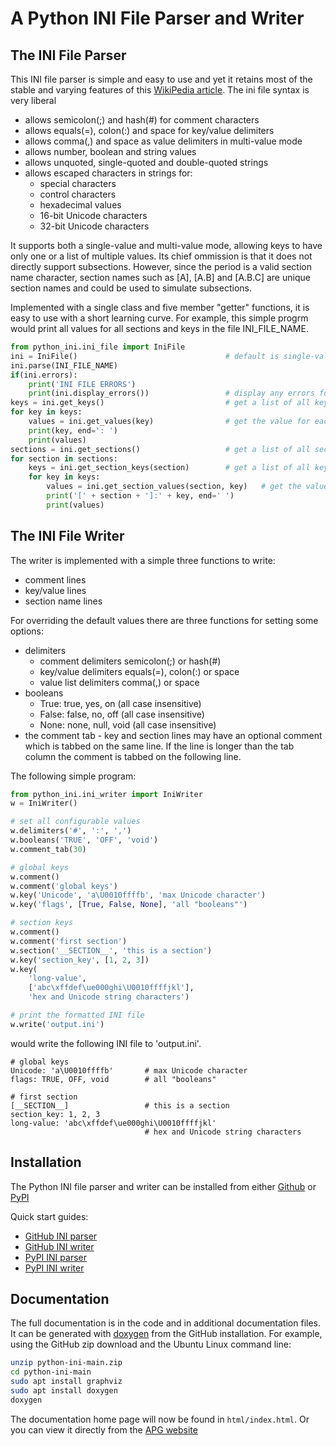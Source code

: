 # A Python INI File Parser and Writer

## The INI File Parser

This INI file parser is simple and easy to use and yet
it retains most of the stable and varying features
of this [WikiPedia article](https://en.wikipedia.org/wiki/INI_file).
The ini file syntax is very liberal

-   allows semicolon(;) and hash(#) for comment characters
-   allows equals(=), colon(:) and space for key/value delimiters
-   allows comma(,) and space as value delimiters in multi-value mode
-   allows number, boolean and string values
-   allows unquoted, single-quoted and double-quoted strings
-   allows escaped characters in strings for:
    -   special characters
    -   control characters
    -   hexadecimal values
    -   16-bit Unicode characters
    -   32-bit Unicode characters

It supports both a single-value and multi-value mode,
allowing keys to have only one or a list of multiple values.
Its chief ommission is that it does not directly support subsections.
However, since the period is a valid section name character, section names
such as [A], [A.B] and [A.B.C] are unique section names and could be used to simulate
subsections.

Implemented with a single class and five member "getter" functions, it is easy to use
with a short learning curve. For example, this simple progrm would print all values
for all sections and keys in the file INI_FILE_NAME.

```python
from python_ini.ini_file import IniFile
ini = IniFile()                                 # default is single-value mode
ini.parse(INI_FILE_NAME)
if(ini.errors):
    print('INI FILE ERRORS')
    print(ini.display_errors())                 # display any errors found in the INI file
keys = ini.get_keys()                           # get a list of all keys in the global section
for key in keys:
    values = ini.get_values(key)                # get the value for each key
    print(key, end=': ')
    print(values)
sections = ini.get_sections()                   # get a list of all section names
for section in sections:
    keys = ini.get_section_keys(section)        # get a list of all keys in each section
    for key in keys:
        values = ini.get_section_values(section, key)   # get the value for each section key
        print('[' + section + ']:' + key, end=' ')
        print(values)
```

## The INI File Writer

The writer is implemented with a simple three functions to write:

-   comment lines
-   key/value lines
-   section name lines

For overriding the default values there are three functions for setting some options:

-   delimiters
    -   comment delimiters semicolon(;) or hash(#)
    -   key/value delimiters equals(=), colon(:) or space
    -   value list delimiters comma(,) or space
-   booleans
    -   True: true, yes, on (all case insensitive)
    -   False: false, no, off (all case insensitive)
    -   None: none, null, void (all case insensitive)
-   the comment tab - key and section lines may have an optional comment
    which is tabbed on the same line. If the line is longer than the tab column
    the comment is tabbed on the following line.

The following simple program:

```python
from python_ini.ini_writer import IniWriter
w = IniWriter()

# set all configurable values
w.delimiters('#', ':', ',')
w.booleans('TRUE', 'OFF', 'void')
w.comment_tab(30)

# global keys
w.comment()
w.comment('global keys')
w.key('Unicode', 'a\U0010ffffb', 'max Unicode character')
w.key('flags', [True, False, None], 'all "booleans"')

# section keys
w.comment()
w.comment('first section')
w.section('__SECTION__', 'this is a section')
w.key('section_key', [1, 2, 3])
w.key(
    'long-value',
    ['abc\xffdef\ue000ghi\U0010ffffjkl'],
    'hex and Unicode string characters')

# print the formatted INI file
w.write('output.ini')
```

would write the following INI file to 'output.ini'.

```
# global keys
Unicode: 'a\U0010ffffb'       # max Unicode character
flags: TRUE, OFF, void        # all "booleans"

# first section
[__SECTION__]                 # this is a section
section_key: 1, 2, 3
long-value: 'abc\xffdef\ue000ghi\U0010ffffjkl'
                              # hex and Unicode string characters
```

## Installation

The Python INI file parser and writer can be installed from either
[Github](https://github.com/ldthomas/python-ini)
or
[PyPI](https://pypi.org/project/python-ini/)

Quick start guides:

-   [GitHub INI parser](https://github.com/ldthomas/python-ini/blob/main/docs/quick_github.md)
-   [GitHub INI writer](https://github.com/ldthomas/python-ini/blob/main/docs/quick_git_writer.md)
-   [PyPI INI parser](https://github.com/ldthomas/python-ini/blob/main/docs/quick_pip.md)
-   [PyPI INI writer](https://github.com/ldthomas/python-ini/blob/main/docs/quick_pip_writer.md)

## Documentation

The full documentation is in the code and in additional documentation files.
It can be generated
with [doxygen](https://www.doxygen.nl/)
from the GitHub installation. For example, using the GitHub zip download
and the Ubuntu Linux command line:

```bash
unzip python-ini-main.zip
cd python-ini-main
sudo apt install graphviz
sudo apt install doxygen
doxygen
```

The documentation home page will now be found in `html/index.html`.
Or you can view it directly from the
[APG website](https://sabnf.com/docs/python-ini/index.html)
